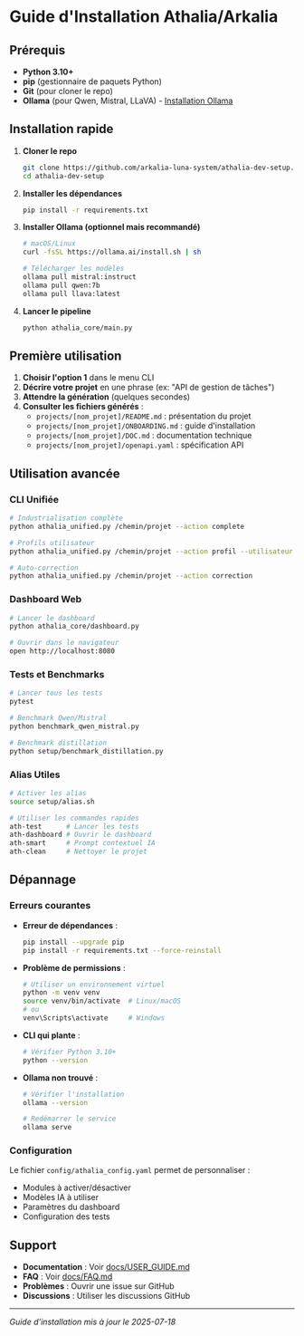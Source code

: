 # Guide d'Installation Athalia/Arkalia

## Prérequis
- **Python 3.10+** 
- **pip** (gestionnaire de paquets Python)
- **Git** (pour cloner le repo)
- **Ollama** (pour Qwen, Mistral, LLaVA) - [Installation Ollama](https://ollama.ai/)

## Installation rapide

1. **Cloner le repo**
   ```bash
   git clone https://github.com/arkalia-luna-system/athalia-dev-setup.git
   cd athalia-dev-setup
   ```

2. **Installer les dépendances**
   ```bash
   pip install -r requirements.txt
   ```

3. **Installer Ollama (optionnel mais recommandé)**
   ```bash
   # macOS/Linux
   curl -fsSL https://ollama.ai/install.sh | sh
   
   # Télécharger les modèles
   ollama pull mistral:instruct
   ollama pull qwen:7b
   ollama pull llava:latest
   ```

4. **Lancer le pipeline**
   ```bash
   python athalia_core/main.py
   ```

## Première utilisation

1. **Choisir l'option 1** dans le menu CLI
2. **Décrire votre projet** en une phrase (ex: "API de gestion de tâches")
3. **Attendre la génération** (quelques secondes)
4. **Consulter les fichiers générés** :
   - `projects/[nom_projet]/README.md` : présentation du projet
   - `projects/[nom_projet]/ONBOARDING.md` : guide d'installation
   - `projects/[nom_projet]/DOC.md` : documentation technique
   - `projects/[nom_projet]/openapi.yaml` : spécification API

## Utilisation avancée

### CLI Unifiée
```bash
# Industrialisation complète
python athalia_unified.py /chemin/projet --action complete

# Profils utilisateur
python athalia_unified.py /chemin/projet --action profil --utilisateur nom

# Auto-correction
python athalia_unified.py /chemin/projet --action correction
```

### Dashboard Web
```bash
# Lancer le dashboard
python athalia_core/dashboard.py

# Ouvrir dans le navigateur
open http://localhost:8080
```

### Tests et Benchmarks
```bash
# Lancer tous les tests
pytest

# Benchmark Qwen/Mistral
python benchmark_qwen_mistral.py

# Benchmark distillation
python setup/benchmark_distillation.py
```

### Alias Utiles
```bash
# Activer les alias
source setup/alias.sh

# Utiliser les commandes rapides
ath-test      # Lancer les tests
ath-dashboard # Ouvrir le dashboard
ath-smart     # Prompt contextuel IA
ath-clean     # Nettoyer le projet
```

## Dépannage

### Erreurs courantes

- **Erreur de dépendances** : 
  ```bash
  pip install --upgrade pip
  pip install -r requirements.txt --force-reinstall
  ```

- **Problème de permissions** : 
  ```bash
  # Utiliser un environnement virtuel
  python -m venv venv
  source venv/bin/activate  # Linux/macOS
  # ou
  venv\Scripts\activate     # Windows
  ```

- **CLI qui plante** : 
  ```bash
  # Vérifier Python 3.10+
  python --version
  ```

- **Ollama non trouvé** :
  ```bash
  # Vérifier l'installation
  ollama --version
  
  # Redémarrer le service
  ollama serve
  ```

### Configuration

Le fichier `config/athalia_config.yaml` permet de personnaliser :
- Modules à activer/désactiver
- Modèles IA à utiliser
- Paramètres du dashboard
- Configuration des tests

## Support

- **Documentation** : Voir [docs/USER_GUIDE.md](USER_GUIDE.md)
- **FAQ** : Voir [docs/FAQ.md](FAQ.md)
- **Problèmes** : Ouvrir une issue sur GitHub
- **Discussions** : Utiliser les discussions GitHub

---

*Guide d'installation mis à jour le 2025-07-18*
